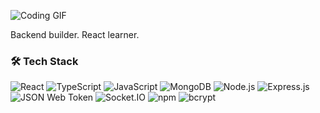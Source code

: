 
![Coding GIF](https://media.giphy.com/media/13HgwGsXF0aiGY/giphy.gif)


Backend builder.
React learner.


### 🛠️ Tech Stack

![React](https://img.shields.io/badge/React-61DAFB?style=flat&logo=react&logoColor=black)
![TypeScript](https://img.shields.io/badge/TypeScript-007ACC?style=flat&logo=typescript&logoColor=white)
![JavaScript](https://img.shields.io/badge/JavaScript-F7DF1E?style=flat&logo=javascript&logoColor=black)
![MongoDB](https://img.shields.io/badge/MongoDB-47A248?style=flat&logo=mongodb&logoColor=white)
![Node.js](https://img.shields.io/badge/Node.js-339933?style=flat&logo=node.js&logoColor=white)
![Express.js](https://img.shields.io/badge/Express.js-000000?style=flat&logo=express&logoColor=white)
![JSON Web Token](https://img.shields.io/badge/JWT-black?style=flat&logo=json-web-tokens)
![Socket.IO](https://img.shields.io/badge/Socket.IO-010101?style=flat&logo=socket.io&logoColor=white)
![npm](https://img.shields.io/badge/npm-CB3837?style=flat&logo=npm&logoColor=white)
![bcrypt](https://img.shields.io/badge/bcrypt-9F3F00?style=flat&logo=openssl&logoColor=white)
